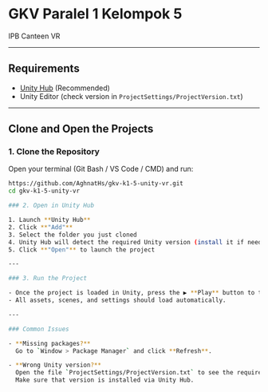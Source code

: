 # GKV Paralel 1 Kelompok 5

IPB Canteen VR

---

## Requirements

- [Unity Hub](https://unity.com/download) (Recommended)
- Unity Editor (check version in `ProjectSettings/ProjectVersion.txt`)

---

## Clone and Open the Projects

### 1. Clone the Repository

Open your terminal (Git Bash / VS Code / CMD) and run:

```bash
https://github.com/AghnatHs/gkv-k1-5-unity-vr.git
cd gkv-k1-5-unity-vr

### 2. Open in Unity Hub

1. Launch **Unity Hub**
2. Click **"Add"**
3. Select the folder you just cloned
4. Unity Hub will detect the required Unity version (install it if needed)
5. Click **"Open"** to launch the project

---

### 3. Run the Project

- Once the project is loaded in Unity, press the ▶️ **Play** button to test it.
- All assets, scenes, and settings should load automatically.

---

### Common Issues

- **Missing packages?**  
  Go to `Window > Package Manager` and click **Refresh**.

- **Wrong Unity version?**  
  Open the file `ProjectSettings/ProjectVersion.txt` to see the required version.  
  Make sure that version is installed via Unity Hub.

